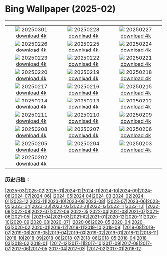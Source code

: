 # Bing Wallpaper (2025-02)
**************
| | | |
| :----: | :----: | :----: |
| ![](https://www.bing.com/th?id=OHR.MaligneLakeJasper_ES-ES6288170690_1920x1080.jpg) 20250301 [download 4k](https://www.bing.com/th?id=OHR.MaligneLakeJasper_ES-ES6288170690_UHD.jpg) | ![](https://www.bing.com/th?id=OHR.AndalusianStreet_ES-ES6181340886_1920x1080.jpg) 20250228 [download 4k](https://www.bing.com/th?id=OHR.AndalusianStreet_ES-ES6181340886_UHD.jpg) | ![](https://www.bing.com/th?id=OHR.PolarCub_ES-ES6085095422_1920x1080.jpg) 20250227 [download 4k](https://www.bing.com/th?id=OHR.PolarCub_ES-ES6085095422_UHD.jpg) |
| ![](https://www.bing.com/th?id=OHR.ArgyllStalker_ES-ES5913378191_1920x1080.jpg) 20250226 [download 4k](https://www.bing.com/th?id=OHR.ArgyllStalker_ES-ES5913378191_UHD.jpg) | ![](https://www.bing.com/th?id=OHR.BryceHoodoos_ES-ES5738568418_1920x1080.jpg) 20250225 [download 4k](https://www.bing.com/th?id=OHR.BryceHoodoos_ES-ES5738568418_UHD.jpg) | ![](https://www.bing.com/th?id=OHR.GiantCuttlefish_ES-ES5593543587_1920x1080.jpg) 20250224 [download 4k](https://www.bing.com/th?id=OHR.GiantCuttlefish_ES-ES5593543587_UHD.jpg) |
| ![](https://www.bing.com/th?id=OHR.MtFujiSunrise_ES-ES5111934664_1920x1080.jpg) 20250223 [download 4k](https://www.bing.com/th?id=OHR.MtFujiSunrise_ES-ES5111934664_UHD.jpg) | ![](https://www.bing.com/th?id=OHR.SkiResortBaqueiraBeret_ES-ES4946875842_1920x1080.jpg) 20250222 [download 4k](https://www.bing.com/th?id=OHR.SkiResortBaqueiraBeret_ES-ES4946875842_UHD.jpg) | ![](https://www.bing.com/th?id=OHR.ChampakaSarasi_ES-ES4842882086_1920x1080.jpg) 20250221 [download 4k](https://www.bing.com/th?id=OHR.ChampakaSarasi_ES-ES4842882086_UHD.jpg) |
| ![](https://www.bing.com/th?id=OHR.CanadaDeer_ES-ES0627757323_1920x1080.jpg) 20250220 [download 4k](https://www.bing.com/th?id=OHR.CanadaDeer_ES-ES0627757323_UHD.jpg) | ![](https://www.bing.com/th?id=OHR.IceHoleOtter_ES-ES0502740204_1920x1080.jpg) 20250219 [download 4k](https://www.bing.com/th?id=OHR.IceHoleOtter_ES-ES0502740204_UHD.jpg) | ![](https://www.bing.com/th?id=OHR.BlueBelize_ES-ES0416994585_1920x1080.jpg) 20250218 [download 4k](https://www.bing.com/th?id=OHR.BlueBelize_ES-ES0416994585_UHD.jpg) |
| ![](https://www.bing.com/th?id=OHR.CatalanPyrenees_ES-ES0333843430_1920x1080.jpg) 20250217 [download 4k](https://www.bing.com/th?id=OHR.CatalanPyrenees_ES-ES0333843430_UHD.jpg) | ![](https://www.bing.com/th?id=OHR.HumpbackMother_ES-ES0131114853_1920x1080.jpg) 20250216 [download 4k](https://www.bing.com/th?id=OHR.HumpbackMother_ES-ES0131114853_UHD.jpg) | ![](https://www.bing.com/th?id=OHR.Misotsuchi2025_ES-ES0046918328_1920x1080.jpg) 20250215 [download 4k](https://www.bing.com/th?id=OHR.Misotsuchi2025_ES-ES0046918328_UHD.jpg) |
| ![](https://www.bing.com/th?id=OHR.PenguinLove_ES-ES9960991342_1920x1080.jpg) 20250214 [download 4k](https://www.bing.com/th?id=OHR.PenguinLove_ES-ES9960991342_UHD.jpg) | ![](https://www.bing.com/th?id=OHR.LakeTyrrell_ES-ES9869603940_1920x1080.jpg) 20250213 [download 4k](https://www.bing.com/th?id=OHR.LakeTyrrell_ES-ES9869603940_UHD.jpg) | ![](https://www.bing.com/th?id=OHR.GalapagosIguana_ES-ES9781681264_1920x1080.jpg) 20250212 [download 4k](https://www.bing.com/th?id=OHR.GalapagosIguana_ES-ES9781681264_UHD.jpg) |
| ![](https://www.bing.com/th?id=OHR.YungangGrottoes_ES-ES9694315972_1920x1080.jpg) 20250211 [download 4k](https://www.bing.com/th?id=OHR.YungangGrottoes_ES-ES9694315972_UHD.jpg) | ![](https://www.bing.com/th?id=OHR.UmbrellaDay_ES-ES9589999908_1920x1080.jpg) 20250210 [download 4k](https://www.bing.com/th?id=OHR.UmbrellaDay_ES-ES9589999908_UHD.jpg) | ![](https://www.bing.com/th?id=OHR.SnowySvaneti_ES-ES9495722875_1920x1080.jpg) 20250209 [download 4k](https://www.bing.com/th?id=OHR.SnowySvaneti_ES-ES9495722875_UHD.jpg) |
| ![](https://www.bing.com/th?id=OHR.PremiosGoya_ES-ES9389747120_1920x1080.jpg) 20250208 [download 4k](https://www.bing.com/th?id=OHR.PremiosGoya_ES-ES9389747120_UHD.jpg) | ![](https://www.bing.com/th?id=OHR.BlueNorway_ES-ES9259858969_1920x1080.jpg) 20250207 [download 4k](https://www.bing.com/th?id=OHR.BlueNorway_ES-ES9259858969_UHD.jpg) | ![](https://www.bing.com/th?id=OHR.WhararikiBeach_ES-ES6059269268_1920x1080.jpg) 20250206 [download 4k](https://www.bing.com/th?id=OHR.WhararikiBeach_ES-ES6059269268_UHD.jpg) |
| ![](https://www.bing.com/th?id=OHR.ScottishSheep_ES-ES5976225157_1920x1080.jpg) 20250205 [download 4k](https://www.bing.com/th?id=OHR.ScottishSheep_ES-ES5976225157_UHD.jpg) | ![](https://www.bing.com/th?id=OHR.PrioratTarragona_ES-ES0211120786_1920x1080.jpg) 20250204 [download 4k](https://www.bing.com/th?id=OHR.PrioratTarragona_ES-ES0211120786_UHD.jpg) | ![](https://www.bing.com/th?id=OHR.RibbleheadViaduct_ES-ES5419364772_1920x1080.jpg) 20250203 [download 4k](https://www.bing.com/th?id=OHR.RibbleheadViaduct_ES-ES5419364772_UHD.jpg) |
| ![](https://www.bing.com/th?id=OHR.AustriaMarmot_ES-ES5324822318_1920x1080.jpg) 20250202 [download 4k](https://www.bing.com/th?id=OHR.AustriaMarmot_ES-ES5324822318_UHD.jpg) |  |  |

### 历史归档：

|[2025-03](2025-03/2025-03.md)|[2025-02](2025-02/2025-02.md)|[2025-01](2025-01/2025-01.md)|[2024-12](2024-12/2024-12.md)|[2024-11](2024-11/2024-11.md)|[2024-10](2024-10/2024-10.md)|[2024-09](2024-09/2024-09.md)|[2024-08](2024-08/2024-08.md)|[2024-07](2024-07/2024-07.md)|[2024-06](2024-06/2024-06.md)|
|[2024-05](2024-05/2024-05.md)|[2024-04](2024-04/2024-04.md)|[2024-03](2024-03/2024-03.md)|[2024-02](2024-02/2024-02.md)|[2024-01](2024-01/2024-01.md)|[2023-12](2023-12/2023-12.md)|[2023-11](2023-11/2023-11.md)|[2023-10](2023-10/2023-10.md)|[2023-09](2023-09/2023-09.md)|[2023-08](2023-08/2023-08.md)|
|[2023-07](2023-07/2023-07.md)|[2023-06](2023-06/2023-06.md)|[2023-05](2023-05/2023-05.md)|[2023-04](2023-04/2023-04.md)|[2023-03](2023-03/2023-03.md)|[2023-02](2023-02/2023-02.md)|[2023-01](2023-01/2023-01.md)|[2022-12](2022-12/2022-12.md)|[2022-11](2022-11/2022-11.md)|[2022-10](2022-10/2022-10.md)|
|[2022-09](2022-09/2022-09.md)|[2022-08](2022-08/2022-08.md)|[2022-07](2022-07/2022-07.md)|[2022-06](2022-06/2022-06.md)|[2022-05](2022-05/2022-05.md)|[2022-04](2022-04/2022-04.md)|[2021-08](2021-08/2021-08.md)|[2021-07](2021-07/2021-07.md)|[2021-06](2021-06/2021-06.md)|[2021-05](2021-05/2021-05.md)|
|[2021-04](2021-04/2021-04.md)|[2021-03](2021-03/2021-03.md)|[2021-02](2021-02/2021-02.md)|[2021-01](2021-01/2021-01.md)|[2020-12](2020-12/2020-12.md)|[2020-11](2020-11/2020-11.md)|[2020-10](2020-10/2020-10.md)|[2020-09](2020-09/2020-09.md)|[2020-08](2020-08/2020-08.md)|[2020-07](2020-07/2020-07.md)|
|[2020-06](2020-06/2020-06.md)|[2020-05](2020-05/2020-05.md)|[2020-04](2020-04/2020-04.md)|[2020-03](2020-03/2020-03.md)|[2020-02](2020-02/2020-02.md)|[2020-01](2020-01/2020-01.md)|[2019-12](2019-12/2019-12.md)|[2019-11](2019-11/2019-11.md)|[2019-10](2019-10/2019-10.md)|[2019-09](2019-09/2019-09.md)|
|[2019-08](2019-08/2019-08.md)|[2019-07](2019-07/2019-07.md)|[2019-06](2019-06/2019-06.md)|[2019-05](2019-05/2019-05.md)|[2019-04](2019-04/2019-04.md)|[2019-03](2019-03/2019-03.md)|[2019-02](2019-02/2019-02.md)|[2019-01](2019-01/2019-01.md)|[2018-12](2018-12/2018-12.md)|[2018-11](2018-11/2018-11.md)|
|[2018-10](2018-10/2018-10.md)|[2018-09](2018-09/2018-09.md)|[2018-08](2018-08/2018-08.md)|[2018-07](2018-07/2018-07.md)|[2018-06](2018-06/2018-06.md)|[2018-05](2018-05/2018-05.md)|[2018-04](2018-04/2018-04.md)|[2018-03](2018-03/2018-03.md)|[2018-02](2018-02/2018-02.md)|[2018-01](2018-01/2018-01.md)|
|[2017-12](2017-12/2017-12.md)|[2017-11](2017-11/2017-11.md)|[2017-10](2017-10/2017-10.md)|[2017-09](2017-09/2017-09.md)|[2017-08](2017-08/2017-08.md)|[2017-07](2017-07/2017-07.md)|[2017-06](2017-06/2017-06.md)|[2017-05](2017-05/2017-05.md)|[2017-04](2017-04/2017-04.md)|[2017-03](2017-03/2017-03.md)|
|[2017-02](2017-02/2017-02.md)|[2017-01](2017-01/2017-01.md)|[2016-12](2016-12/2016-12.md)